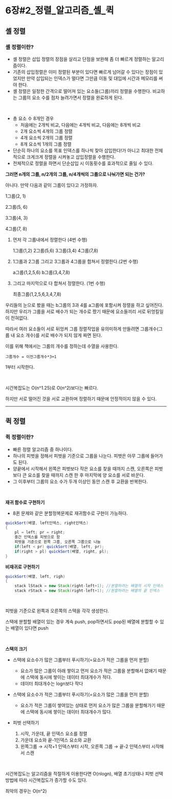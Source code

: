 # 6장#2_정렬_알고리즘_셸_퀵

## 셸 정렬

### 셸 정렬이란?

- 셸 정렬은 삽입 정렬의 장점을 살리고 단점을 보완해 좀 더 빠르게 정렬하는 알고리즘이다.
- 기존의 삽입정렬은 이미 정렬된 부분이 있다면 빠르게 넘어갈 수 있다는 장점이 있었지만 만약 삽입되는 인덱스가 멀다면 그만큼 이동 및 대입에 시간과 메모리를 써야 한다.
- 셸 정렬은 일정한 간격으로 떨어져 있는 요소들(그룹)끼리 정렬을 수행한다. 비교하는 그룹의 요소 수를 점차 늘려가면서 정렬을 완료하게 된다.

<br>

- 총 요소 수 8개인 경우
    - 처음에는 2개씩 비교, 다음에는 4개씩 비교, 다음에는 8개씩 비교
    - 2개 요소씩 4개의 그룹 정렬
    - 4개 요소씩 2개의 그룹 정렬
    - 8개 요소씩 1개의 그룹 정렬
- 단순히 하나의 요소를 목표 인덱스를 하나씩 찾아 삽입한다!가 아니고 최대한 전체적으로 크게크게 정렬을 시켜놓고 삽입정렬을 수행한다.
- 전체적으로 정렬을 하면서 단순삽입 시 이동횟수를 효과적으로 줄일 수 있다.

**그러면 n개의 그룹, n/2개의 그룹, n/4개씩의 그룹으로 나눠가면 되는 건가?**

아니다. 만약 다음과 같이 그룹이 있다고 가정하자.

1그룹(2, 1)

2그룹(5, 6)

3그룹(4, 3)

4그룹(7, 8)

1. 먼저 각 그룹내에서 정렬한다 (4번 수행)

   1그룹(1,2) 2그룹(5,6) 3그룹(3,4) 4그룹(7,8)

2. 1그룹과 2그룹 그리고 3그룹과 4그룹을 합쳐서 정렬한다.(2번 수행)

   a그룹(1,2,5,6) b그룹(3,4,7,8)

3. 그리고 마지막으로 다 합쳐서 정렬한다. (1번 수행)

   최종그룹(1,2,5,6,3,4,7,8)


우리들의 눈으로 봤을 때는 b그룹의 3과 4를 a그룹에 포함시켜 정렬을 하고 싶어진다. 하지만 우리가  그룹을 서로 배수가 되는 개수로 짰기 때문에 요소들끼리 서로 뒤엉킬일이 전혀없다.

따라서 여러 요소들이 서로 뒤엉켜 그룹 정렬작업을 유의미하게 만들려면 그룹개수(그룹 내 요소 개수)를 서로 배수가 되지 않게 짜면 된다.

이를 위해 책에서는 그룹의 개수를 정하는데 수열을 사용한다.

```
그룹개수 = 이전그룹개수*3+1
```

1부터 시작한다.

<br>

시간복잡도는 O(n^1.25)로 O(n^2)보다는 빠르다.

하지만 서로 떨어진 것을 서로 교환하며 정렬하기 때문에 안정적이지 않을 수 있다.

---

## 퀵 정렬

### 퀵 정렬이란?

- 빠른 정렬 알고리즘 중 하나이다.
- 하나의 피벗을 정해서 피벗을 기준으로 그룹을 나눈다. 피벗은 아무 그룹에 들어가도 된다.
- 양끝에서 시작해서 왼쪽은 피벗보다 작은 요소를 찾을 때까지 스캔, 오른쪽은 피벗보다 큰 요소를 찾을 때까지 스캔 한 후 마지막에 양 요소를 서로 바꾼다.
- 그 이후부터 그룹의 요소 수가 두개 이상인 동안 스캔 후 교환을 반복한다.

<br>


**재귀 함수로 구현하기**

- 8퀸 문제와 같은 분할정복문제로 재귀함수로 구현이 가능하다.

```java
quickSort(배열, left인덱스, right인덱스)
{
	pl = left; pr = right;
	중간 인덱스를 피벗으로 함
	피벗을 기준으로 왼쪽 그룹, 오른쪽 그룹으로 나눔
	if(left < pr) quickSort(배열, left, pr);
	if(right > pl) quickSort(배열, right, pl);
}
```

**비재귀로 구현하기**

```java
quickSort(배열, left, righ)
{
	stack lStack = new Stack(right-left+1); //분할하려는 배열의 시작 인덱스
	stack rStack = new Stack(right-left+1); //분할하려는 배열의 끝 인덱스
		
	
```

피벗을 기준으로 왼쪽과 오른쪽의 스택을 각각 생성한다.

스택에 분할할 배열이 있는 경우 계속 push, pop하면서도 pop된 배열에 분할할 수 있는 배열이 있다면 push

<br>


**스택의 크기**

- 스택에 요소수가 많은 그룹부터 푸시하기(=요소가 적은 그룹을 먼저 분할)
    - 요소가 많은 그룹이 아래 쌓이고 먼저 요소가 적은 그룹을 분할해서 없애기 때문에 스택에 동시에 쌓이는 데이터 최대개수가 적다.
    - 데이터 최대개수는 logn보다 작다
- 스택에 요소수가 적은 그룹부터 푸시하기(=요소가 많은 그룹을 먼저 분할)
    - 요소가 적은 그룹이 쌓여있는 상태로 먼저 요소가 많은 그룹을 분할해가기 때문에 스택에 동시에 쌓이는 데이터 최대개수가 많다.

- 피벗 선택하기
    1. 시작, 가운데, 끝 인덱스 요소를 정렬
    2. 가운데 요소와 끝-1인덱스 요소와 교환
    3. 왼쪽그룹 → 시작+1 인덱스부터 시작, 오른쪽 그룹 → 끝-2 인덱스부터 시작해서 스캔

<br>

시간복잡도는 알고리즘을 적절하게 이용한다면 O(nlogn), 배열 초기상태나 피벗 선택 방법에 따라 시간복잡도가 증가할 수도 있다.

최악의 경우는 O(n^2)